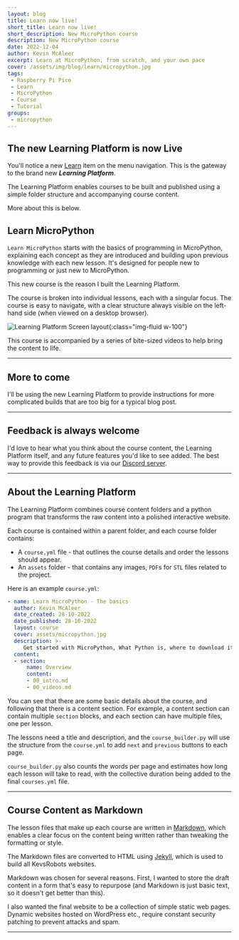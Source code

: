 ```yaml
---
layout: blog
title: Learn now live!
short_title: Learn now live!
short_description: New MicroPython course
description: New MicroPython course
date: 2022-12-04
author: Kevin McAleer
excerpt: Learn at MicroPython, from scratch, and your own pace
cover: /assets/img/blog/learn/micropython.jpg
tags:
 - Raspberry Pi Pico
 - Learn
 - MicroPython
 - Course
 - Tutorial
groups:
 - micropython
---
```


## The new Learning Platform is now Live

You'll notice a new [Learn](/learn/) item on the menu navigation. This is the gateway to the brand new ***Learning Platform***.

The Learning Platform enables courses to be built and published using a simple folder structure and accompanying course content.

More about this is below.

## Learn MicroPython

`Learn MicroPython` starts with the basics of programming in MicroPython, explaining each concept as they are introduced and building upon previous knowledge with each new lesson. It's designed for people new to programming or just new to MicroPython.

This new course is the reason I built the Learning Platform.

The course is broken into individual lessons, each with a singular focus. The course is easy to navigate, with a clear structure always visible on the left-hand side (when viewed on a desktop browser).

![Learning Platform Screen layout](/learn/learning_platform/assets/course_layout.jpg){:class="img-fluid w-100"}

This course is accompanied by a series of bite-sized videos to help bring the content to life.

---

## More to come

I'll be using the new Learning Platform to provide instructions for more complicated builds that are too big for a typical blog post.

---

## Feedback is always welcome

I'd love to hear what you think about the course content, the Learning Platform itself, and any future features you'd like to see added. The best way to provide this feedback is via our [Discord server](/discord).

---

## About the Learning Platform

The Learning Platform combines course content folders and a python program that transforms the raw content into a polished interactive website.

Each course is contained within a parent folder, and each course folder contains:

* A `course.yml` file - that outlines the course details and order the lessons should appear.
* An `assets` folder - that contains any images, `PDF`s for `STL` files related to the project.

Here is an example `course.yml`:

```YAML
- name: Learn MicroPython - The basics
  author: Kevin McAleer
  date_created: 28-10-2022
  date_published: 28-10-2022
  layout: course
  cover: assets/micropython.jpg
  description: >- 
     Get started with MicroPython, What Python is, where to download it and which software to use to develop MicroPython code
  content:
  - section:
      name: Overview
      content:
      - 00_intro.md 
      - 00_videos.md
```

You can see that there are some basic details about the course, and following that there is a content section. For example, a content section can contain multiple `section` blocks, and each section can have multiple files, one per lesson.

The lessons need a title and description, and the `course_builder.py` will use the structure from the `course.yml` to add `next` and `previous` buttons to each page.

`course_builder.py` also counts the words per page and estimates how long each lesson will take to read, with the collective duration being added to the final `courses.yml` file.

---

## Course Content as Markdown

The lesson files that make up each course are written in [Markdown](https://github.github.com/gfm/), which enables a clear focus on the content being written rather than tweaking the formatting or style.

The Markdown files are converted to HTML using [Jekyll](https://www.jekyllrb.com), which is used to build all KevsRobots websites.

Markdown was chosen for several reasons. First, I wanted to store the draft content in a form that's easy to repurpose (and Markdown is just basic text, so it doesn't get better than this).

I also wanted the final website to be a collection of simple static web pages. Dynamic websites hosted on WordPress etc., require constant security patching to prevent attacks and spam.

---
